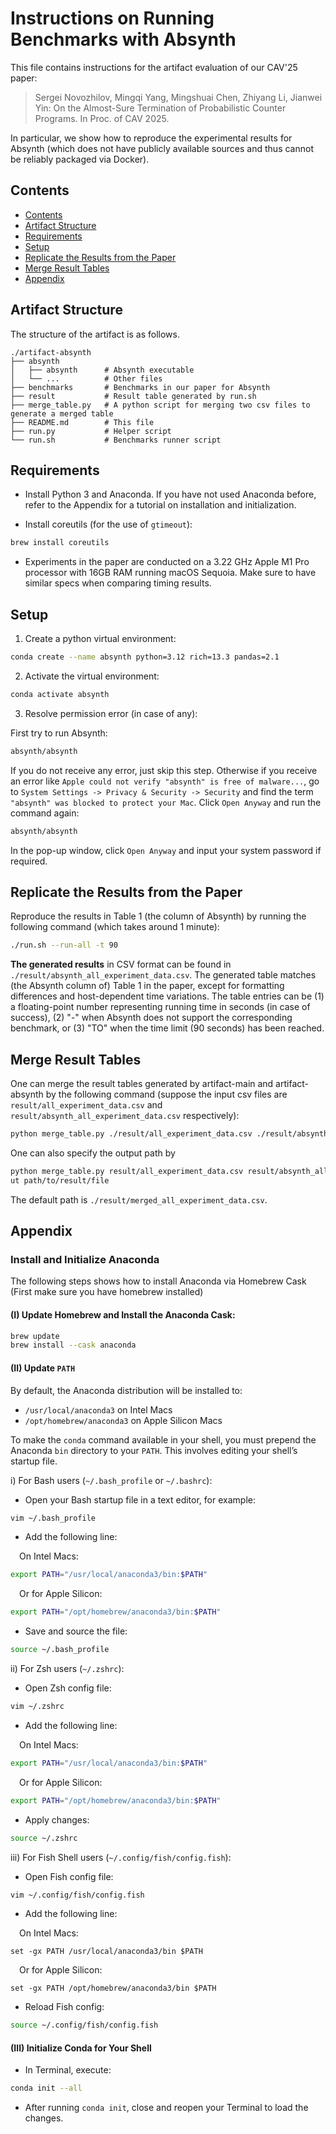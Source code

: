 # Instructions on Running Benchmarks with Absynth

This file contains instructions for the artifact evaluation of our CAV'25 paper:

> Sergei Novozhilov, Mingqi Yang, Mingshuai Chen, Zhiyang Li, Jianwei Yin:
On the Almost-Sure Termination of Probabilistic Counter Programs. In Proc. of CAV 2025.

In particular, we show how to reproduce the experimental results for Absynth (which does not have publicly available sources and thus cannot be reliably packaged via Docker).

## Contents
  - [Contents](#contents)
  - [Artifact Structure](#artifact-structure)
  - [Requirements](#requirements)
  - [Setup](#setup)
  - [Replicate the Results from the Paper](#replicate-the-results-from-the-paper)
  - [Merge Result Tables](#merge-result-tables)
  - [Appendix](#appendix)

## Artifact Structure
The structure of the artifact is as follows.

```
./artifact-absynth
├── absynth          
│   ├── absynth      # Absynth executable
│   └── ...          # Other files
├── benchmarks       # Benchmarks in our paper for Absynth
├── result           # Result table generated by run.sh
├── merge_table.py   # A python script for merging two csv files to generate a merged table
├── README.md        # This file
├── run.py           # Helper script
└── run.sh           # Benchmarks runner script 
```

## Requirements
- Install Python 3 and Anaconda. If you have not used Anaconda before, refer to the Appendix for a tutorial on installation and initialization.

- Install coreutils (for the use of `gtimeout`):
```bash
brew install coreutils
```
- Experiments in the paper are conducted on a 3.22 GHz Apple M1 Pro processor with 16GB RAM running macOS Sequoia. Make sure to have similar specs when comparing timing results.



## Setup
1. Create a python virtual environment:
```bash
conda create --name absynth python=3.12 rich=13.3 pandas=2.1
```
2. Activate the virtual environment:
```bash
conda activate absynth
```
3. Resolve permission error (in case of any):

First try to run Absynth:
```bash
absynth/absynth
```
If you do not receive any error, just skip this step. Otherwise if you receive an error like `Apple could not verify "absynth" is free of malware...`, go to `System Settings -> Privacy & Security -> Security` and find the term `"absynth" was blocked to protect your Mac`. Click `Open Anyway` and run the command again:
```bash
absynth/absynth
```
In the pop-up window, click `Open Anyway` and input your system password if required.

## Replicate the Results from the Paper

Reproduce the results in Table 1 (the column of Absynth) by running the following command (which takes around 1 minute):

```bash
./run.sh --run-all -t 90
```


**The generated results** in CSV format can be found in `./result/absynth_all_experiment_data.csv`. The generated table matches (the Absynth column of) Table 1 in the paper, except for formatting differences and host-dependent time variations. The table entries can be (1) a floating-point number representing running time in seconds (in case of success), (2) "-" when Absynth does not support the corresponding benchmark, or (3) "TO" when the time limit (90 seconds) has been reached.


## Merge Result Tables

One can merge the result tables generated by artifact-main and artifact-absynth by the following command (suppose the input csv files are `result/all_experiment_data.csv` and `result/absynth_all_experiment_data.csv` respectively):
```bash 
python merge_table.py ./result/all_experiment_data.csv ./result/absynth_all_experiment_data.csv
```
One can also specify the output path by
```bash
python merge_table.py result/all_experiment_data.csv result/absynth_all_experiment_data.csv --outp
ut path/to/result/file
```
The default path is `./result/merged_all_experiment_data.csv`.


## Appendix

### Install and Initialize Anaconda

The following steps shows how to install Anaconda via Homebrew Cask (First make sure you have homebrew installed)

#### (I) Update Homebrew and Install the Anaconda Cask:  
```bash
brew update
brew install --cask anaconda
```
#### (II) Update `PATH`

By default, the Anaconda distribution will be installed to:
   - `/usr/local/anaconda3` on Intel Macs  
   - `/opt/homebrew/anaconda3` on Apple Silicon Macs

To make the `conda` command available in your shell, you must prepend the Anaconda `bin` directory to your `PATH`. This involves editing your shell’s startup file.

i) For Bash users (`~/.bash_profile` or `~/.bashrc`):

- Open your Bash startup file in a text editor, for example:
```bash
vim ~/.bash_profile
```
- Add the following line:

&ensp;&ensp;On Intel Macs:  
```bash
export PATH="/usr/local/anaconda3/bin:$PATH"
```  
&ensp;&ensp;Or for Apple Silicon:  
```bash
export PATH="/opt/homebrew/anaconda3/bin:$PATH"
```
- Save and source the file:  
```bash
source ~/.bash_profile
```

ii) For Zsh users (`~/.zshrc`):

- Open Zsh config file:  
```bash
vim ~/.zshrc
```  
- Add the following line:  

&ensp;&ensp;On Intel Macs:
```bash
export PATH="/usr/local/anaconda3/bin:$PATH"
```  
&ensp;&ensp;Or for Apple Silicon:  
```bash
export PATH="/opt/homebrew/anaconda3/bin:$PATH"
```
- Apply changes:  
```bash
source ~/.zshrc
```

iii) For Fish Shell users (`~/.config/fish/config.fish`):

- Open Fish config file:  
```bash
vim ~/.config/fish/config.fish
```  
- Add the following line:  

&ensp;&ensp;On Intel Macs:  
```fish
set -gx PATH /usr/local/anaconda3/bin $PATH
```  
&ensp;&ensp;Or for Apple Silicon:  
```fish
set -gx PATH /opt/homebrew/anaconda3/bin $PATH
```  
- Reload Fish config:  
```bash
source ~/.config/fish/config.fish
```

#### (III) Initialize Conda for Your Shell

- In Terminal, execute:
```bash
conda init --all
```

- After running `conda init`, close and reopen your Terminal to load the changes.

